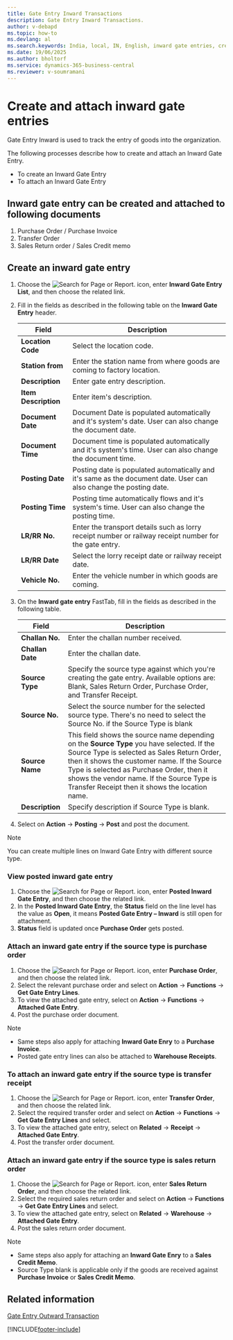 ```yaml
---
title: Gate Entry Inward Transactions
description: Gate Entry Inward Transactions.
author: v-debapd
ms.topic: how-to
ms.devlang: al
ms.search.keywords: India, local, IN, English, inward gate entries, create inward gate entry, view posted gate entry, attach inward gate entry
ms.date: 19/06/2025
ms.author: bholtorf
ms.service: dynamics-365-business-central
ms.reviewer: v-soumramani
---
```


# Create and attach inward gate entries

Gate Entry Inward is used to track the entry of goods into the organization.

The following processes describe how to create and attach an Inward Gate Entry.

- To create an Inward Gate Entry
- To attach an Inward Gate Entry

## Inward gate entry can be created and attached to following documents

1. Purchase Order / Purchase Invoice
1. Transfer Order
1. Sales Return order / Sales Credit memo

## Create an inward gate entry

1. Choose the ![Search for Page or Report.](image/search_small.png "Search for Page or Report icon") icon, enter **Inward Gate Entry List**, and then choose the related link.
1. Fill in the fields as described in the following table on the **Inward Gate Entry** header.

    |Field|Description|  
    |---------------------------------|---------------------------------------|  
    |**Location Code**|Select the location code.|
    |**Station from**|Enter the station name from where goods are coming to factory location.|
    |**Description**|Enter gate entry description.|
    |**Item Description**|Enter item's description.|
    |**Document Date**|Document Date is populated automatically and it's system's date. User can also change the document date.|
    |**Document Time**|Document time is populated automatically and it's system's time. User can also change the document time.|
    |**Posting Date**|Posting date is populated automatically and it's same as the document date. User can also change the posting date.|
    |**Posting Time**|Posting time automatically flows and it's system's time. User can also change the posting time.|
    |**LR/RR No.**|Enter the transport details such as lorry receipt number or railway receipt number for the gate entry.|
    |**LR/RR Date**|Select the lorry receipt date or railway receipt date.|
    |**Vehicle No.**|Enter the vehicle number in which goods are coming.|

1. On the **Inward gate entry** FastTab, fill in the fields as described in the following table.

    |Field|Description|  
    |---------------------------------|---------------------------------------|  
    |**Challan No.**|Enter the challan number received.|
    |**Challan Date**|Enter the challan date.|
    |**Source Type**|Specify the source type against which you're creating the gate entry. Available options are: Blank, Sales Return Order, Purchase Order, and Transfer Receipt.|
    |**Source No.**|Select the source number for the selected source type. There's no need to select the Source No. if the Source Type is blank|
    |**Source Name**| This field shows the source name depending on the **Source Type** you have selected. If the Source Type is selected as Sales Return Order, then it shows the customer name. If the Source Type is selected as Purchase Order, then it shows the vendor name. If the Source Type is Transfer Receipt then it shows the location name.|
    |**Description**|Specify description if Source Type is blank.|

1. Select on **Action** -> **Posting** -> **Post** and post the document.

> [!NOTE]
> You can create multiple lines on Inward Gate Entry with different source type.

### View posted inward gate entry

1. Choose the ![Search for Page or Report.](image/search_small.png "Search for Page or Report icon") icon, enter **Posted Inward Gate Entry**, and then choose the related link.
1. In the **Posted Inward Gate Entry**, the **Status** field on the line level has the value as **Open**, it means **Posted Gate Entry – Inward** is still open for attachment. 
1. **Status** field is updated once **Purchase Order** gets posted.  

### Attach an inward gate entry if the source type is purchase order

1. Choose the ![Search for Page or Report.](image/search_small.png "Search for Page or Report icon") icon, enter **Purchase Order**, and then choose the related link.
1. Select the relevant purchase order and select on **Action** -> **Functions** -> **Get Gate Entry Lines**.
1. To view the attached gate entry, select on **Action** -> **Functions** -> **Attached Gate Entry**.
1. Post the purchase order document.

> [!NOTE]
>
> - Same steps also apply for attaching **Inward Gate Enry** to a **Purchase Invoice**.
> - Posted gate entry lines can also be attached to **Warehouse Receipts**.

### To attach an inward gate entry if the source type is transfer receipt

1. Choose the ![Search for Page or Report.](image/search_small.png "Search for Page or Report icon") icon, enter **Transfer Order**, and then choose the related link.
1. Select the required transfer order and select on **Action** -> **Functions** -> **Get Gate Entry Lines** and select.
1. To view the attached gate entry, select on **Related** -> **Receipt** -> **Attached Gate Entry**.
1. Post the transfer order document.

### Attach an inward gate entry if the source type is sales return order

1. Choose the ![Search for Page or Report.](image/search_small.png "Search for Page or Report icon") icon, enter **Sales Return Order**, and then choose the related link.
1. Select the required sales return order and select on **Action** -> **Functions** -> **Get Gate Entry Lines** and select.
1. To view the attached gate entry, select on **Related** -> **Warehouse** -> **Attached Gate Entry**.
1. Post the sales return order document.

> [!NOTE]
>
> - Same steps also apply for attaching an **Inward Gate Enry** to a **Sales Credit Memo**.
> - Source Type  blank is applicable only if the goods are received against **Purchase Invoice** or **Sales Credit Memo**.

## Related information

[Gate Entry Outward Transaction](Gate-Entry-Outward_Transactions.md)

[!INCLUDE[footer-include](../../includes/footer-banner.md)]

